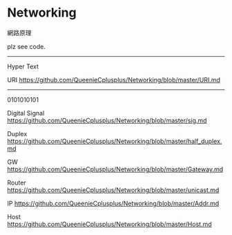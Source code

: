 # Networking
網路原理

plz see code.

----------------------------------
Hyper Text

URI https://github.com/QueenieCplusplus/Networking/blob/master/URI.md

----------------------------------
0101010101

Digital Signal https://github.com/QueenieCplusplus/Networking/blob/master/sig.md

Duplex https://github.com/QueenieCplusplus/Networking/blob/master/half_duplex.md

GW https://github.com/QueenieCplusplus/Networking/blob/master/Gateway.md

Router https://github.com/QueenieCplusplus/Networking/blob/master/unicast.md

IP https://github.com/QueenieCplusplus/Networking/blob/master/Addr.md

Host https://github.com/QueenieCplusplus/Networking/blob/master/Host.md


